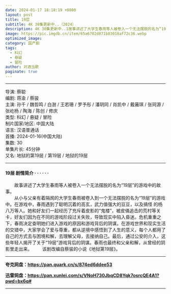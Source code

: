 ```yaml
---
date: 2024-01-17 18:18:19 +0800
layout: post
title: 19层
subtitle: 4K 30集更新中..（2024）
description: 4K 30集更新中..1故事讲述了大学生春雨等人被卷入一个无法摆脱的名为“19层”的游戏中的故事。该剧改编自蔡骏的小说《地狱第19层》，从小与父亲有着隔阂的大学生春雨被卷入到一个无法摆脱的名为“19层”的游戏中。在游戏中...
image: https://pic.imgdb.cn/item/65a6702d871b83018af72c36.webp
optimized_image: 
category: 国产剧
tags:
  - 科幻
  - 悬疑
  - 冒险
author: 对酒当歌
paginate: true
---
```


---

导演: 蔡聪  
编剧: 蒋渝 / 蔡骏  
主演: 孙千 / 魏哲鸣 / 白澍 / 王若珊 / 罗予彤 / 潘玥同 / 肖凯中 / 戴蕥琪 / 张珂源 / 张屹杨 / 陶海 / 陈创 / 修庆  
类型: 科幻 / 悬疑 / 冒险  
制片国家/地区: 中国大陆  
语言: 汉语普通话  
首播: 2024-01-16(中国大陆)  
集数: 30  
单集片长: 45分钟  
又名: 地狱的第19层 / 第19层 / 地狱的19层  

---

#### 19层 剧情简介 · · · · · ·

　　故事讲述了大学生春雨等人被卷入一个无法摆脱的名为“19层”的游戏中的故事。  
　　从小与父亲有着隔阂的大学生春雨被卷入到一个无法摆脱的名为“19层”的游戏中。在游戏中，春雨遇到了聪明沉着的高玄，武力值强大的豆豆，以及搞怪 的杨八万等人。她和好友们一起经历了充斥着皮影的“鬼楼”，被皮俑追击的荒村等关卡，好友们因为在不同的游戏阶段过关失败，导致现实中陷入昏迷。危机重重之下，春雨决定查明她们进入游戏的原因和游戏背后的阴谋。在游戏世界和现实生活的交错中，大家学会了爱与尊重，都从逆境中感悟到了人生的意义，每个人都用了自己的方式去与困境和解，去理解父母，去接纳自己。最后，通过公安的介入，这些年轻人揭开了关于“19层”游戏背后的阴谋。春雨也最终和父亲和解，从曾经的阴影里走出来。
　　该剧改编自蔡骏的小说《地狱第19层》。  

---

**夸克网盘：<https://pan.quark.cn/s/874ed6ddee53>**

**迅雷网盘：<https://pan.xunlei.com/s/VNoH730JbqCD8Yqk7osrcQE4A1?pwd=bx6q#>**

---
